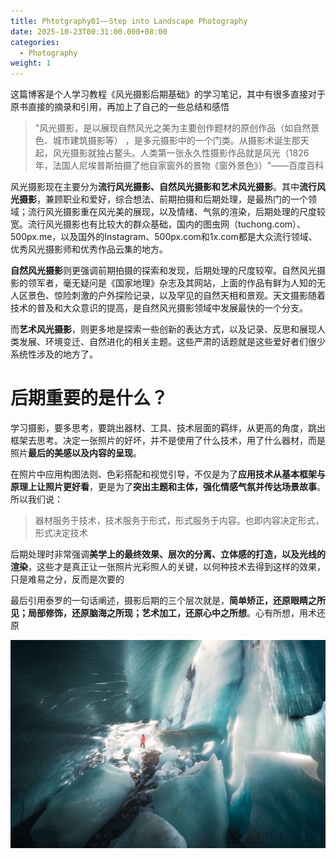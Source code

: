 ```yaml
---
title: Phtotgraphy01——Step into Landscape Photography
date: 2025-10-23T00:31:00.000+08:00
categories:
  - Photography
weight: 1
---
```

这篇博客是个人学习教程《风光摄影后期基础》的学习笔记，其中有很多直接对于原书直接的摘录和引用，再加上了自己的一些总结和感悟

> "风光摄影，是以展现自然风光之美为主要创作题材的原创作品（如自然景色、城市建筑摄影等） ，是多元摄影中的一个门类。从摄影术诞生那天起，风光摄影就独占鳌头。人类第一张永久性摄影作品就是风光（1826年，法国人尼埃普斯拍摄了他自家窗外的景物《窗外景色》）"——百度百科

风光摄影现在主要分为**流行风光摄影、自然风光摄影和艺术风光摄影**。其中**流行风光摄影**，兼顾职业和爱好，综合想法、前期拍摄和后期处理，是最热门的一个领域；流行风光摄影重在风光美的展现，以及情绪、气氛的渲染，后期处理的尺度较宽。流行风光摄影也有比较大的群众基础，国内的图虫网（tuchong.com）、500px.me，以及国外的Instagram、500px.com和1x.com都是大众流行领域、优秀风光摄影师和优秀作品云集的地方。

**自然风光摄影**则更强调前期拍摄的探索和发现，后期处理的尺度较窄。自然风光摄影的领军者，毫无疑问是《国家地理》杂志及其网站，上面的作品有鲜为人知的无人区景色、惊险刺激的户外探险记录，以及罕见的自然天相和景观。天文摄影随着技术的普及和大众意识的提高，是自然风光摄影领域中发展最快的一个分支。

而**艺术风光摄影**，则更多地是探索一些创新的表达方式，以及记录、反思和展现人类发展、环境变迁、自然进化的相关主题。这些严肃的话题就是这些爱好者们很少系统性涉及的地方了。

# 后期重要的是什么？

学习摄影，要多思考，要跳出器材、工具、技术层面的羁绊，从更高的角度，跳出框架去思考。决定一张照片的好坏，并不是使用了什么技术，用了什么器材，而是照片**最后的美感以及内容的呈现**。

在照片中应用构图法则、色彩搭配和视觉引导，不仅是为了**应用技术从基本框架与原理上让照片更好看**，更是为了**突出主题和主体，强化情感气氛并传达场景故事**。所以我们说：

> 器材服务于技术，技术服务于形式，形式服务于内容。也即内容决定形式，形式决定技术

后期处理时非常强调**美学上的最终效果、层次的分离、立体感的打造，以及光线的渲染**，这些才是真正让一张照片光彩照人的关键，以何种技术去得到这样的效果，只是难易之分，反而是次要的

最后引用泰罗的一句话阐述，摄影后期的三个层次就是，**简单矫正，还原眼睛之所见；局部修饰，还原脑海之所现；艺术加工，还原心中之所想**。心有所想，用术还原

![《冰川幻境》from Thomas看看世界  过曝的光线反而营造出了光线灿烂的效果](image-20251022232533928.png)
